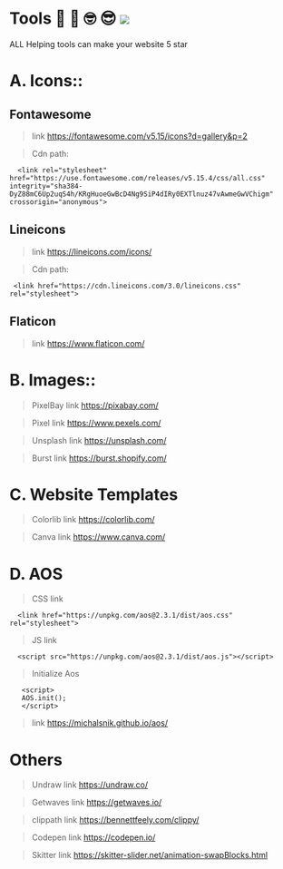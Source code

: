 # Tools 💼 🧐 🤓 😎 <img src="https://cdn-icons.flaticon.com/png/128/3067/premium/3067513.png?token=exp=1641658565~hmac=83d82401c457409faaf721f085527b05">
ALL Helping tools can make your website 5 star 



# A. Icons::

## Fontawesome 
>link https://fontawesome.com/v5.15/icons?d=gallery&p=2

>Cdn path:   

      <link rel="stylesheet" href="https://use.fontawesome.com/releases/v5.15.4/css/all.css" integrity="sha384-DyZ88mC6Up2uqS4h/KRgHuoeGwBcD4Ng9SiP4dIRy0EXTlnuz47vAwmeGwVChigm" crossorigin="anonymous">
      
      
## Lineicons
>link https://lineicons.com/icons/

>Cdn path:
                                
     <link href="https://cdn.lineicons.com/3.0/lineicons.css" rel="stylesheet">
  
  
  
## Flaticon

>link https://www.flaticon.com/





# B. Images::

>PixelBay link https://pixabay.com/

>Pixel  link https://www.pexels.com/

>Unsplash link https://unsplash.com/

>Burst link https://burst.shopify.com/


# C. Website Templates

>Colorlib link https://colorlib.com/

>Canva  link https://www.canva.com/


# D. AOS
>CSS link
      
      <link href="https://unpkg.com/aos@2.3.1/dist/aos.css" rel="stylesheet">

>JS link

      <script src="https://unpkg.com/aos@2.3.1/dist/aos.js"></script>


>Initialize Aos

       <script>
       AOS.init();
       </script>
       
>link https://michalsnik.github.io/aos/


# Others

>Undraw link https://undraw.co/

>Getwaves link https://getwaves.io/

>clippath link https://bennettfeely.com/clippy/

>Codepen link https://codepen.io/

>Skitter link  https://skitter-slider.net/animation-swapBlocks.html

